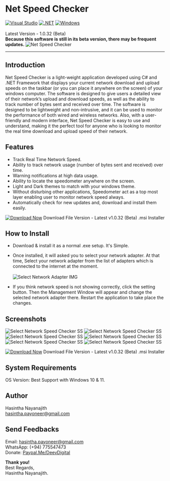# Net Speed Checker
[![Visual Studio](https://badgen.net/badge/icon/visualstudio?icon=visualstudio&label)](https://visualstudio.microsoft.com)
[![.NET](https://img.shields.io/badge/--512BD4?logo=.net&logoColor=ffffff)](https://dotnet.microsoft.com/)
[![Windows](https://badgen.net/badge/icon/windows?icon=windows&label)](https://microsoft.com/windows/)<br><br>
Latest Version - 1.0.32 (Beta)\
<b>Because this software is still in its beta version, there may be frequent updates.</b>
![Net Speed Checker](https://avocadolk.000webhostapp.com/products/NetSpeedCheckerBanner01.png)
<hr>

## Introduction
Net Speed Checker is a light-weight application developed using C# and .NET Framework that displays your current network download and upload speeds on the taskbar (or you can place it anywhere on the screen) of your windows computer. The software is designed to give users a detailed view of their network’s upload and download speeds, as well as the ability to track number of bytes sent and received over time. The software is designed to be lightweight and non-intrusive, and it can be used to monitor the performance of both wired and wireless networks. Also, with a user-friendly and modern interface, Net Speed Checker is easy to use and understand, making it the perfect tool for anyone who is looking to monitor the real time download and upload speed of their network.

## Features
* Track Real Time Network Speed.
* Ability to track network usage (number of bytes sent and received) over time.
* Warning notifications at high data usage.
* Ability to locate the speedometer anywhere on the screen.
* Light and Dark themes to match with your windows theme.
* Without disturbing other applications, Speedometer act as a top most layer enabling user to monitor network speed always.
* Automatically check for new updates and, download and install them easily.

[![Download Now](https://avocadolk.000webhostapp.com/downloadbtn.jpg)](https://github.com/HasinthaNayanajith/net-speed-checker/raw/main/Net%20Speed%20Checker%20v1-0-32.msi)
Download File Version - Latest v1.0.32 (Beta) .msi Installer

## How to Install
* Download & install it as a normal .exe setup. It's Simple.
* Once installed, it will asked you to select your network adapter. At that time, Select your network adapter from the list of adapters which is connected to the internet at the moment.\
\
![Select Network Adapter IMG](https://avocadolk.000webhostapp.com/products/11.jpg)

* If you think network speed is not showing correctly, click the setting button. Then the Management Window will appear and change the selected network adapter there. Restart the application to take place the changes.

## Screenshots
![Select Network Speed Checker SS](https://avocadolk.000webhostapp.com/netspeedchecker-images/01g.jpg)
![Select Network Speed Checker SS](https://avocadolk.000webhostapp.com/netspeedchecker-images/02g.jpg)
![Select Network Speed Checker SS](https://avocadolk.000webhostapp.com/netspeedchecker-images/03g.jpg)
![Select Network Speed Checker SS](https://avocadolk.000webhostapp.com/netspeedchecker-images/04g.jpg)
![Select Network Speed Checker SS](https://avocadolk.000webhostapp.com/netspeedchecker-images/05g.jpg)
![Select Network Speed Checker SS](https://avocadolk.000webhostapp.com/netspeedchecker-images/07g.jpg)

[![Download Now](https://avocadolk.000webhostapp.com/downloadbtn.jpg)](https://github.com/HasinthaNayanajith/net-speed-checker/raw/main/Net%20Speed%20Checker%20v1-0-32.msi)
Download File Version - Latest v1.0.32 (Beta) .msi Installer

## System Requirements
OS Version: Best Support with Windows 10 & 11.

## Author
Hasintha Nayanajith\
hasintha.payoneer@gmail.com

## Send Feedbacks
Email: hasintha.payoneer@gmail.com\
WhatsApp: (+94) 775547473\
Donate: [Paypal.Me/DeevDigital](https://www.paypal.me/DeevDigital)

**Thank you!**\
Best Regards,\
Hasintha Nayanajith.
